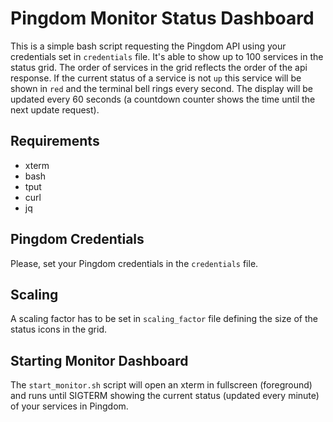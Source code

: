 # Pingdom Monitor Status Dashboard

This is a simple bash script requesting the Pingdom API using your credentials set in `credentials` file. It's able to show up to 100 services in the status grid. The order of services in the grid reflects the order of the api response. If the current status of a service is not `up` this service will be shown in `red` and the terminal bell rings every second. The display will be updated every 60 seconds (a countdown counter shows the time until the next update request).

## Requirements

- xterm
- bash
- tput
- curl
- jq

## Pingdom Credentials

Please, set your Pingdom credentials in the `credentials` file.

## Scaling

A scaling factor has to be set in `scaling_factor` file defining the size of the status icons in the grid.

## Starting Monitor Dashboard

The `start_monitor.sh` script will open an xterm in fullscreen (foreground) and runs until SIGTERM showing the current status (updated every minute) of your services in Pingdom.
